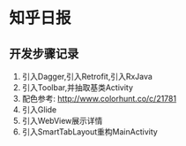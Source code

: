 # 知乎日报

## 开发步骤记录
1. 引入Dagger,引入Retrofit,引入RxJava
2. 引入Toolbar,并抽取基类Activity
3. 配色参考: http://www.colorhunt.co/c/21781
4. 引入Glide
5. 引入WebView展示详情
5. 引入SmartTabLayout重构MainActivity
